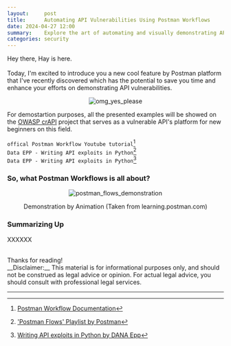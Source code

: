 ```yaml
---
layout:     post
title:      Automating API Vulnerabilities Using Postman Workflows
date: 2024-04-27 12:00
summary:    Explore the art of automating and visually demonstrating API vulnerabilities you've identified using Postman Workflows.
categories: security
---
```


Hey there, Hay is here.
<br /><br />
Today, I'm excited to introduce you a new cool feature by Postman platform that I've recently discovered which has the potential to save you time and enhance your efforts on demonstrating API vulnerabilities.

<p align="center">
  <img src="{{ site.url }}/images/omg_yes_please.jpg" alt="omg_yes_please" />
</p>

For demostartion purposes, all the presented examples will be showed on the [OWASP crAPI](https://github.com/OWASP/crAPI) project that serves as a vulnerable API's platform for new beginners on this field.

`offical Postman Workflow Youtube tutorial`[^1]
<br />
`Data EPP - Writing API exploits in Python`[^2]
<br />
`Data EPP - Writing API exploits in Python`[^3]

### So, what Postman Workflows is all about?

<p align="center">
  <img src="{{ site.url }}/images/postman_flows_demonstration.gif" alt="postman_flows_demonstration" />
</p>
<p align="center">Demonstration by Animation (Taken from learning.postman.com)</p>

### Summarizing Up

XXXXXX

<br />
Thanks for reading!

<br />
__Disclaimer:__ This material is for informational purposes only, and should not be construed as legal advice or opinion. For actual legal advice, you should consult with professional legal services.

---

[^1]: [Postman Workflow Documentation](https://learning.postman.com/docs/postman-flows/gs/flows-overview/)
[^2]: ['Postman Flows' Playlist by Postman](https://youtube.com/playlist?list=PLM-7VG-sgbtCWIWHJSXdJPbahXb_QWWEC&si=kidlwrwYo0boUEK5)
[^3]: [Writing API exploits in Python by DANA Epp](https://danaepp.com/writing-api-exploits-in-python)